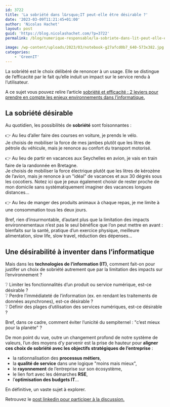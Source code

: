 ```yaml
---
id: 3722
title: 'La sobriété dans l&rsquo;IT peut-elle être désirable ?'
date: '2023-03-09T11:21:45+01:00'
author: 'Nicolas Hachet'
layout: post
guid: 'https://blog.nicolashachet.com/?p=3722'
permalink: /blog/numerique-responsable/la-sobriete-dans-lit-peut-elle-etre-desirable/

image: /wp-content/uploads/2023/03/notebook-g27afcd0b7_640-573x382.jpg
categories:
    - 'GreenIT'
---
```


La sobriété est le choix délibéré de renoncer à un usage. Elle se distingue de l’efficacité par le fait qu’elle induit un impact sur le service rendu à l’utilisateur.

A ce sujet vous pouvez relire l’article [sobriété et efficacité : 2 leviers pour prendre en compte les enjeux environnements dans l’informatique. ](https://blog.nicolashachet.com/numerique-responsable/sobriete-et-efficacite-dans-lit-les-leviers-pour-concevoir-des-services-informatiques/)

## La sobriété désirable

Au quotidien, les possibilités de **sobriété** sont foisonnantes :

👉 Au lieu d’aller faire des courses en voiture, je prends le vélo.  
Je choisis de mobiliser la force de mes jambes plutôt que les litres de pétrole du véhicule, mais je renonce au confort du transport motorisé.

👉 Au lieu de partir en vacances aux Seychelles en avion, je vais en train faire de la randonnée en Bretagne.  
Je choisis de mobiliser la force électrique plutôt que les litres de kérozène de l’avion, mais je renonce à un "idéal" de vacances et aux 30 dégrés sous les cocotiers. Notez ici que je peux également choisir de rester proche de mon domicile sans systématiquement imaginer des vacances longues distances…

👉 Au lieu de manger des produits animaux à chaque repas, je me limite à une consommation tous les deux jours.

Bref, rien d’insurmontable, d’autant plus que la limitation des impacts environnementaux n’est pas le seul bénéfice que l’on peut mettre en avant : bienfaits sur la santé, pratique d’un exercice physique, meilleure alimentation, slow life, slow travel, réduction des dépenses…

## Une désirabilité à inventer dans l’informatique

Mais dans les **technologies de l’information (IT)**, comment fait-on pour justifer un choix de sobriété autrement que par la limitation des impacts sur l’environnement ?

❔ Limiter les fonctionnalités d’un produit ou service numérique, est-ce désirable ?  
❔ Perdre l’immédiateté de l’information (ex. en rendant les traitements de données asynchrones), est-ce désirable ?  
❔ Définir des plages d’utilisation des services numériques, est-ce désirable ?

Bref, dans ce cadre, comment éviter l’unicité du sempiternel : "c’est mieux pour la planète" ?

De mon point du vue, outre un changement profond de notre système de valeurs, l’un des moyens d’y parvenir est la prise de hauteur pour **aligner ces choix de sobriété avec les objectifs stratégiques de l’entreprise** :

- la rationnalisation des **processus métiers**,
- la **qualité de service** dans une logique "moins mais mieux",
- le **rayonnement** de l’entreprise sur son écosystème,
- le lien fort avec les démarches **RSE**,
- l’**optimisation des budgets IT**…

En définitive, un vaste sujet à explorer.

Retrouvez le [post linkedin pour participer à la discussion.](https://www.linkedin.com/posts/nicolas-hachet_numeriqueresponsable-ecoconception-greenit-activity-7037370607780425728-10La)
